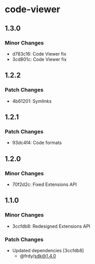 # code-viewer

## 1.3.0

### Minor Changes

- d783c16: Code Viewer fix
- 3cd801c: Code Viewer fix

## 1.2.2

### Patch Changes

- 4b61201: Symlinks

## 1.2.1

### Patch Changes

- 93dc4f4: Code formats

## 1.2.0

### Minor Changes

- 70f2d2c: Fixed Extensions API

## 1.1.0

### Minor Changes

- 3ccfdb8: Redesigned Extensions API

### Patch Changes

- Updated dependencies [3ccfdb8]
  - @frdy/sdk@1.4.0
